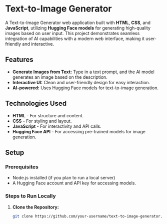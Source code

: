 # Text-to-Image Generator

A Text-to-Image Generator web application built with **HTML**, **CSS**, and **JavaScript**, utilizing **Hugging Face models** for generating high-quality images based on user input. This project demonstrates seamless integration of AI capabilities with a modern web interface, making it user-friendly and interactive.

## Features

- **Generate Images from Text:** Type in a text prompt, and the AI model generates an image based on the description.
- **Interactive UI:** Clean and user-friendly design for easy interaction.
- **AI-powered:** Uses Hugging Face models for text-to-image generation.

## Technologies Used

- **HTML** - For structure and content.
- **CSS** - For styling and layout.
- **JavaScript** - For interactivity and API calls.
- **Hugging Face API** - For accessing pre-trained models for image generation.

## Setup

### Prerequisites
- Node.js installed (if you plan to run a local server)
- A Hugging Face account and API key for accessing models.

### Steps to Run Locally

1. **Clone the Repository:**
   ```bash
   git clone https://github.com/your-username/text-to-image-generator.git

